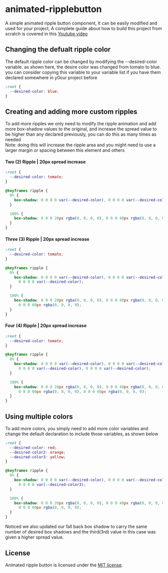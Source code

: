 # animated-ripplebutton

A simple animated ripple button component, It can be easily modified and used for your project, A complete guide about how to build this project from scratch is covered in this [Youtube video](https://www.youtube.com/)

## Changing the defualt ripple color

The default ripple color can be changed by modifying the --desired-color variable. as shown here, the desire color was changed from tomato to blue. you can consider copying this variable to your variable list if you have them declared somewhere in y0our project before

```css
:root {
  --desired-color: blue;
}
```

## Creating and adding more custom ripples

To add more ripples we only need to modify the ripple animation and add more box-shadow values to the original, and increase the spread value to be higher than any declared previously, you can do this as many times as needed
<br>
Note: doing this will increase the ripple area and you might need to use a larger margin or spacing between this element and others

#### Two (2) Ripple | 20px spread increase

```css
:root {
  --desired-color: tomato;
}

@keyframes ripple {
  0% {
    box-shadow: 0 0 0 0 var(--desired-color), 0 0 0 0 var(--desired-color);
  }

  100% {
    box-shadow: 0 0 0 20px rgba(0, 0, 0, 0), 0 0 0 40px rgba(0, 0, 0, 0);
  }
}
```

#### Three (3) Ripple | 20px spread increase

```css
:root {
  --desired-color: tomato;
}

@keyframes ripple {
  0% {
    box-shadow: 0 0 0 0 var(--desired-color), 0 0 0 0 var(--desired-color),
      0 0 0 0 var(--desired-color);
  }

  100% {
    box-shadow: 0 0 0 20px rgba(0, 0, 0, 0), 0 0 0 40px rgba(0, 0, 0, 0),
      0 0 0 60px rgba(0, 0, 0, 0);
  }
}
```

#### Four (4) Ripple | 20px spread increase

```css
:root {
  --desired-color: tomato;
}

@keyframes ripple {
  0% {
    box-shadow: 0 0 0 0 var(--desired-color), 0 0 0 0 var(--desired-color),
      0 0 0 0 var(--desired-color), 0 0 0 0 var(--desired-color);
  }

  100% {
    box-shadow: 0 0 0 20px rgba(0, 0, 0, 0), 0 0 0 40px rgba(0, 0, 0, 0),
      0 0 0 60px rgba(0, 0, 0, 0), 0 0 0 60px rgba(0, 0, 0, 0);
  }
}
```

## Using multiple colors

To add more colors, you simply need to add more color variables and change the default declaration to include those variables, as shown below

```css
:root {
  --desired-color: red;
  --desired-color2: orange;
  --desired-color3: yellow;
}

@keyframes ripple {
  0% {
    box-shadow: 0 0 0 0 var(--desired-color), 0 0 0 0 var(--desired-color2),
      0 0 0 0 var(--desired-color3);
  }

  100% {
    box-shadow: 0 0 0 20px rgba(0, 0, 0, 0), 0 0 0 40px rgba(0, 0, 0, 0),
      0 0 0 60px rgba(0, 0, 0, 0);
  }
}
```

Noticed we also updated our fall back box shadow to carry the same number of desired box shadows and the third(3rd) value in this case was given a higher spread value.

## License

Animated ripple button is licensed under the [MIT license](http://opensource.org/licenses/MIT).
